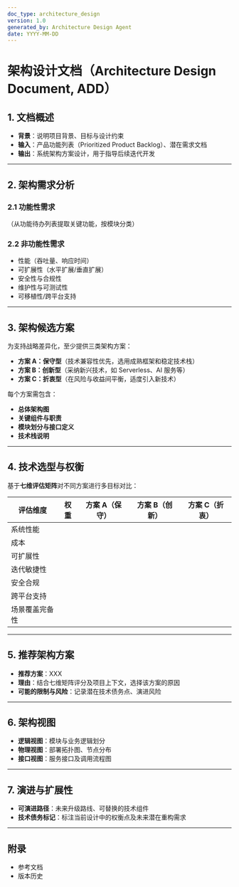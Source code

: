 ```yaml
---
doc_type: architecture_design
version: 1.0
generated_by: Architecture Design Agent
date: YYYY-MM-DD
---
```


# 架构设计文档（Architecture Design Document, ADD）

## 1. 文档概述
- **背景**：说明项目背景、目标与设计约束  
- **输入**：产品功能列表（Prioritized Product Backlog）、潜在需求文档  
- **输出**：系统架构方案设计，用于指导后续迭代开发  

---

## 2. 架构需求分析
### 2.1 功能性需求
（从功能待办列表提取关键功能，按模块分类）

### 2.2 非功能性需求
- 性能（吞吐量、响应时间）  
- 可扩展性（水平扩展/垂直扩展）  
- 安全性与合规性  
- 维护性与可测试性  
- 可移植性/跨平台支持  

---

## 3. 架构候选方案
为支持战略差异化，至少提供三类架构方案：  

- **方案 A：保守型**（技术兼容性优先，选用成熟框架和稳定技术栈）  
- **方案 B：创新型**（采纳新兴技术，如 Serverless、AI 服务等）  
- **方案 C：折衷型**（在风险与收益间平衡，适度引入新技术）  

每个方案需包含：  
- **总体架构图**  
- **关键组件与职责**  
- **模块划分与接口定义**  
- **技术栈说明**  

---

## 4. 技术选型与权衡
基于**七维评估矩阵**对不同方案进行多目标对比：  

| 评估维度         | 权重 | 方案 A（保守） | 方案 B（创新） | 方案 C（折衷） |
|------------------|------|----------------|----------------|----------------|
| 系统性能         |      |                |                |                |
| 成本             |      |                |                |                |
| 可扩展性         |      |                |                |                |
| 迭代敏捷性       |      |                |                |                |
| 安全合规         |      |                |                |                |
| 跨平台支持       |      |                |                |                |
| 场景覆盖完备性   |      |                |                |                |

---

## 5. 推荐架构方案
- **推荐方案**：XXX  
- **理由**：结合七维矩阵评分及项目上下文，选择该方案的原因  
- **可能的限制与风险**：记录潜在技术债务点、演进风险  

---

## 6. 架构视图
- **逻辑视图**：模块与业务逻辑划分  
- **物理视图**：部署拓扑图、节点分布  
- **接口视图**：服务接口及调用流程图  

---

## 7. 演进与扩展性
- **可演进路径**：未来升级路线、可替换的技术组件  
- **技术债务标记**：标注当前设计中的权衡点及未来潜在重构需求  

---

## 附录
- 参考文档  
- 版本历史
